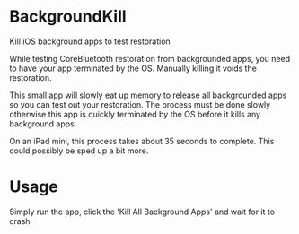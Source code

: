 BackgroundKill
==============

Kill iOS background apps to test restoration

While testing CoreBluetooth restoration from backgrounded apps, you need to have your app terminated by the OS.
Manually killing it voids the restoration.

This small app will slowly eat up memory to release all backgrounded apps so you can test out your restoration.
The process must be done slowly otherwise this app is quickly terminated by the OS before it kills any background apps.

On an iPad mini, this process takes about 35 seconds to complete. This could possibly be sped up a bit more.

Usage
==============

Simply run the app, click the 'Kill All Background Apps' and wait for it to crash
